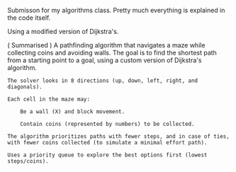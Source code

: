 Submisson for my algorithms class.
Pretty much everything is explained in the code itself.

Using a modified version of Dijkstra's.

( Summarised )
A pathfinding algorithm that navigates a maze while collecting coins and avoiding walls. The goal is to find the shortest path from a starting point to a goal, using a custom version of Dijkstra's algorithm.

    The solver looks in 8 directions (up, down, left, right, and diagonals).

    Each cell in the maze may:

        Be a wall (X) and block movement.

        Contain coins (represented by numbers) to be collected.

    The algorithm prioritizes paths with fewer steps, and in case of ties, with fewer coins collected (to simulate a minimal effort path).

    Uses a priority queue to explore the best options first (lowest steps/coins).

